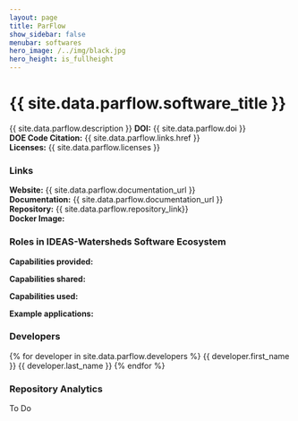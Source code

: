 ```yaml
---
layout: page
title: ParFlow
show_sidebar: false
menubar: softwares
hero_image: /../img/black.jpg
hero_height: is_fullheight
---
```


# {{ site.data.parflow.software_title }} 
[<i class="fas fa-book"></i>](https://parflow.org/) [<i class="fab fa-github"></i>](https://github.com/parflow/parflow) 

{{ site.data.parflow.description }}
**DOI:**  {{ site.data.parflow.doi }} <br>
**DOE Code Citation:** {{ site.data.parflow.links.href }} <br>
**Licenses:**  {{ site.data.parflow.licenses }} <br>

### Links
**Website:** {{ site.data.parflow.documentation_url }} <br>
**Documentation:** {{ site.data.parflow.documentation_url }} <br>
**Repository:**  {{ site.data.parflow.repository_link}}  <br>
**Docker Image:**  

### Roles in IDEAS-Watersheds Software Ecosystem

**Capabilities provided:**

**Capabilities shared:**

**Capabilities used:**

**Example applications:**

### Developers 

{% for developer in site.data.parflow.developers %} 
{{ developer.first_name }} {{ developer.last_name }} 
{% endfor %}

### Repository Analytics

To Do

